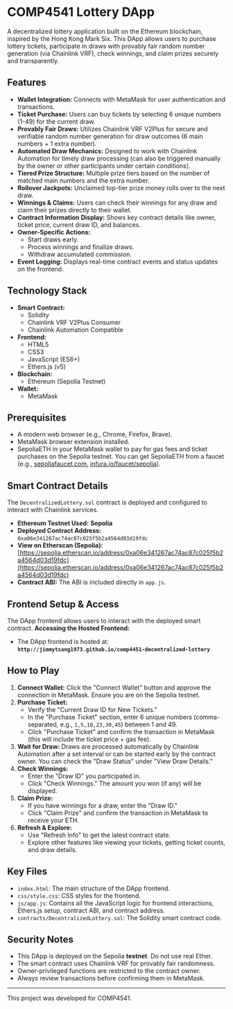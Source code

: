 # COMP4541 Lottery DApp

A decentralized lottery application built on the Ethereum blockchain, inspired by the Hong Kong Mark Six. This DApp allows users to purchase lottery tickets, participate in draws with provably fair random number generation (via Chainlink VRF), check winnings, and claim prizes securely and transparently.

## Features

*   **Wallet Integration:** Connects with MetaMask for user authentication and transactions.
*   **Ticket Purchase:** Users can buy tickets by selecting 6 unique numbers (1-49) for the current draw.
*   **Provably Fair Draws:** Utilizes Chainlink VRF V2Plus for secure and verifiable random number generation for draw outcomes (6 main numbers + 1 extra number).
*   **Automated Draw Mechanics:** Designed to work with Chainlink Automation for timely draw processing (can also be triggered manually by the owner or other participants under certain conditions).
*   **Tiered Prize Structure:** Multiple prize tiers based on the number of matched main numbers and the extra number.
*   **Rollover Jackpots:** Unclaimed top-tier prize money rolls over to the next draw.
*   **Winnings & Claims:** Users can check their winnings for any draw and claim their prizes directly to their wallet.
*   **Contract Information Display:** Shows key contract details like owner, ticket price, current draw ID, and balances.
*   **Owner-Specific Actions:**
    *   Start draws early.
    *   Process winnings and finalize draws.
    *   Withdraw accumulated commission.
*   **Event Logging:** Displays real-time contract events and status updates on the frontend.

## Technology Stack

*   **Smart Contract:**
    *   Solidity
    *   Chainlink VRF V2Plus Consumer
    *   Chainlink Automation Compatible
*   **Frontend:**
    *   HTML5
    *   CSS3
    *   JavaScript (ES6+)
    *   Ethers.js (v5)
*   **Blockchain:**
    *   Ethereum (Sepolia Testnet)
*   **Wallet:**
    *   MetaMask

## Prerequisites

*   A modern web browser (e.g., Chrome, Firefox, Brave).
*   MetaMask browser extension installed.
*   SepoliaETH in your MetaMask wallet to pay for gas fees and ticket purchases on the Sepolia testnet. You can get SepoliaETH from a faucet (e.g., [sepoliafaucet.com](https://sepoliafaucet.com/), [infura.io/faucet/sepolia](https://www.infura.io/faucet/sepolia)).

## Smart Contract Details

The `DecentralizedLottery.sol` contract is deployed and configured to interact with Chainlink services.

*   **Ethereum Testnet Used:** **Sepolia**
*   **Deployed Contract Address:** `0xa06e341267ac74ac87c025f5b2a4564d03d19fdc`
*   **View on Etherscan (Sepolia):** [https://sepolia.etherscan.io/address/0xa06e341267ac74ac87c025f5b2a4564d03d19fdc](https://sepolia.etherscan.io/address/0xa06e341267ac74ac87c025f5b2a4564d03d19fdc)
*   **Contract ABI:** The ABI is included directly in `app.js`.

## Frontend Setup & Access

The DApp frontend allows users to interact with the deployed smart contract.
**Accessing the Hosted Frontend:**
*   The DApp frontend is hosted at: **`http://jimmytsang1973.github.io/comp4451-decentralized-lottery`**

## How to Play

1.  **Connect Wallet:** Click the "Connect Wallet" button and approve the connection in MetaMask. Ensure you are on the Sepolia testnet.
2.  **Purchase Ticket:**
    *   Verify the "Current Draw ID for New Tickets."
    *   In the "Purchase Ticket" section, enter 6 unique numbers (comma-separated, e.g., `1,5,10,23,30,45`) between 1 and 49.
    *   Click "Purchase Ticket" and confirm the transaction in MetaMask (this will include the ticket price + gas fee).
3.  **Wait for Draw:** Draws are processed automatically by Chainlink Automation after a set interval or can be started early by the contract owner. You can check the "Draw Status" under "View Draw Details."
4.  **Check Winnings:**
    *   Enter the "Draw ID" you participated in.
    *   Click "Check Winnings." The amount you won (if any) will be displayed.
5.  **Claim Prize:**
    *   If you have winnings for a draw, enter the "Draw ID."
    *   Click "Claim Prize" and confirm the transaction in MetaMask to receive your ETH.
6.  **Refresh & Explore:**
    *   Use "Refresh Info" to get the latest contract state.
    *   Explore other features like viewing your tickets, getting ticket counts, and draw details.

## Key Files

*   `index.html`: The main structure of the DApp frontend.
*   `css/style.css`: CSS styles for the frontend.
*   `js/app.js`: Contains all the JavaScript logic for frontend interactions, Ethers.js setup, contract ABI, and contract address.
*   `contracts/DecentralizedLottery.sol`: The Solidity smart contract code.

## Security Notes

*   This DApp is deployed on the Sepolia **testnet**. Do not use real Ether.
*   The smart contract uses Chainlink VRF for provably fair randomness.
*   Owner-privileged functions are restricted to the contract owner.
*   Always review transactions before confirming them in MetaMask.

---

This project was developed for COMP4541.
